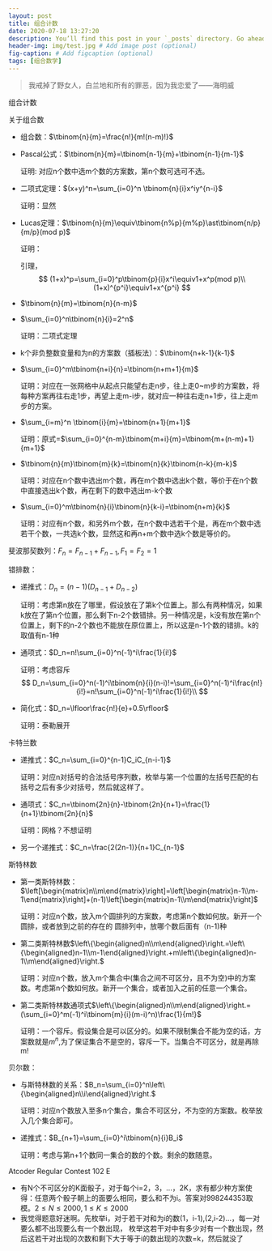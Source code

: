 ```yaml
---
layout: post
title: 组合计数
date: 2020-07-18 13:27:20 
description: You’ll find this post in your `_posts` directory. Go ahead and edit it and re-build the site to see your changes. # Add post description (optional)
header-img: img/test.jpg # Add image post (optional)
fig-caption: # Add figcaption (optional)
tags: [组合数学]
---
```


> 我戒掉了野女人，白兰地和所有的罪恶，因为我恋爱了——海明威

组合计数

关于组合数

- 组合数：$\tbinom{n}{m}=\frac{n!}{m!(n-m)!}$

- Pascal公式：$\tbinom{n}{m}=\tbinom{n-1}{m}+\tbinom{n-1}{m-1}$

  证明: 对应n个数中选m个数的方案数，第n个数可选可不选。

- 二项式定理：$(x+y)^n=\sum_{i=0}^n \tbinom{n}{i}x^iy^{n-i}$

  证明：显然

- Lucas定理：$\tbinom{n}{m}\equiv\tbinom{n%p}{m%p}\ast\tbinom{n/p}{m/p}(mod p)$

  证明：

  引理，
  $$
  (1+x)^p=\sum_{i=0}^p\tbinom{p}{i}x^i\equiv1+x^p(mod p)\\
  (1+x)^{p^i}\equiv1+x^{p^i}
  $$
  
- $\tbinom{n}{m}=\tbinom{n}{n-m}$

- $\sum_{i=0}^n\tbinom{n}{i}=2^n$

  证明：二项式定理

- k个非负整数变量和为n的方案数（插板法）：$\tbinom{n+k-1}{k-1}$

- $\sum_{i=0}^m\tbinom{n+i}{n}=\tbinom{n+m+1}{m}$

  证明：对应在一张网格中从起点只能望右走n步，往上走0~m步的方案数，将每种方案再往右走1步，再望上走m-i步，就对应一种往右走n+1步，往上走m步的方案。

- $\sum_{i=m}^n \tbinom{i}{m}=\tbinom{n+1}{m+1}$

  证明：原式=$\sum_{i=0}^{n-m}\tbinom{m+i}{m}=\tbinom{m+(n-m)+1}{m+1}$

- $\tbinom{n}{m}\tbinom{m}{k}=\tbinom{n}{k}\tbinom{n-k}{m-k}$

  证明：对应在n个数中选出m个数，再在m个数中选出k个数，等价于在n个数中直接选出k个数，再在剩下的数中选出m-k个数

- $\sum_{i=0}^m\tbinom{n}{i}\tbinom{n}{k-i}=\tbinom{n+m}{k}$

  证明：对应有n个数，和另外m个数，在n个数中选若干个是，再在m个数中选若干个数，一共选k个数，显然这和再n+m个数中选k个数是等价的。

斐波那契数列：$F_n=F_{n-1}+F_{n-1},F_1=F_2=1$

错排数：

- 递推式：$D_n=(n-1)(D_{n-1}+D_{n-2})$

  证明：考虑第n放在了哪里，假设放在了第k个位置上。那么有两种情况，如果k放在了第n个位置，那么剩下n-2个数错排。另一种情况是，k没有放在第n个位置上，剩下的n-2个数也不能放在原位置上，所以这是n-1个数的错排。k的取值有n-1种

- 通项式：$D_n=n!\sum_{i=0}^n(-1)^i\frac{1}{i!}$

  证明：考虑容斥
  $$
  D_n=\sum_{i=0}^n(-1)^i\tbinom{n}{i}(n-i)!=\sum_{i=0}^n(-1)^i\frac{n!}{i!}=n!\sum_{i=0}^n(-1)^i\frac{1}{i!}\\
  $$

- 简化式：$D_n=\lfloor\frac{n!}{e}+0.5\rfloor$

  证明：泰勒展开

卡特兰数

- 递推式：$C_n=\sum_{i=0}^{n-1}C_iC_{n-i-1}$

  证明：对应n对括号的合法括号序列数，枚举与第一个位置的左括号匹配的右括号之后有多少对括号，然后就这样了。

- 通项式：$C_n=\tbinom{2n}{n}-\tbinom{2n}{n+1}=\frac{1}{n+1}\tbinom{2n}{n}$

  证明：网格？不想证明

- 另一个递推式：$C_n=\frac{2(2n-1)}{n+1}C_{n-1}$

斯特林数

- 第一类斯特林数：$\left[\begin{matrix}n\\m\end{matrix}\right]=\left[\begin{matrix}n-1\\m-1\end{matrix}\right]+(n-1)\left[\begin{matrix}n-1\\m\end{matrix}\right]$

  证明：对应n个数，放入m个圆排列的方案数，考虑第n个数如何放。新开一个圆排，或者放到之前的存在的 圆排列中，放哪个数后面有（n-1)种

- 第二类斯特林数$\left\{\begin{aligned}n\\m\end{aligned}\right.=\left\{\begin{aligned}n-1\\m-1\end{aligned}\right.+m\left\{\begin{aligned}n-1\\m\end{aligned}\right.$

  证明：对应n个数，放入m个集合中(集合之间不可区分，且不为空)中的方案数。考虑第n个数如何放。新开一个集合，或者加入之前的任意一个集合。

- 第二类斯特林数通项式$\left\{\begin{aligned}n\\m\end{aligned}\right.=(\sum_{i=0}^m(-1)^i\tbinom{m}{i}(m-i)^n)\frac{1}{m!}$

  证明：一个容斥。假设集合是可以区分的。如果不限制集合不能为空的话，方案数就是$m^n$,为了保证集合不是空的，容斥一下。当集合不可区分，就是再除m!

贝尔数：

- 与斯特林数的关系：$B_n=\sum_{i=0}^n\left\{\begin{aligned}n\\i\end{aligned}\right.$

  证明：对应n个数放入至多n个集合，集合不可区分，不为空的方案数。枚举放入几个集合即可。

- 递推式：$B_{n+1}=\sum_{i=0}^i\tbinom{n}{i}B_i$

  证明：考虑与第n+1个数同一集合的数的个数。剩余的数随意。

Atcoder Regular Contest 102 E

- 有N个不可区分的K面骰子，对于每个i=2，3，...，2K，求有都少种方案使得：任意两个骰子朝上的面要么相同，要么和不为i。答案对998244353取模。$2\le N\le2000,1\le K\le2000$
- 我觉得题意好迷啊。先枚举i，对于若干对和为i的数(1，i-1),(2,i-2)...，每一对要么都不出现要么有一个数出现， 枚举这若干对中有多少对有一个数出现，然后这若干对出现的次数和剩下大于等于i的数出现的次数=k，然后就没了


































